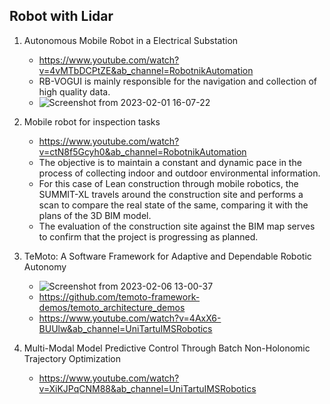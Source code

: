 ## Robot with Lidar 

1. Autonomous Mobile Robot in a Electrical Substation
    * https://www.youtube.com/watch?v=4vMTbDCPtZE&ab_channel=RobotnikAutomation
    * RB-VOGUI is mainly responsible for the navigation and collection of high quality data.
    * ![Screenshot from 2023-02-01 16-07-22](https://user-images.githubusercontent.com/20908007/216080669-d87dd951-db05-4ed7-a0f6-510fbc272f12.png)


2. Mobile robot for inspection tasks
    * https://www.youtube.com/watch?v=ctN8f5Gcyh0&ab_channel=RobotnikAutomation
    * The objective is to maintain a constant and dynamic pace in the process of collecting indoor and outdoor environmental information. 
    * For this case of Lean construction through mobile robotics, the SUMMIT-XL travels around the construction site and performs a scan to compare the real state of the same, comparing it with the plans of the 3D BIM model. 
    * The evaluation of the construction site against the BIM map serves to confirm that the project is progressing as planned.


3. TeMoto: A Software Framework for Adaptive and Dependable Robotic Autonomy 
    * ![Screenshot from 2023-02-06 13-00-37](https://user-images.githubusercontent.com/20908007/216966168-27f3474e-7adc-4be7-adb4-08ed6da86bc7.png)
    * https://github.com/temoto-framework-demos/temoto_architecture_demos
    * https://www.youtube.com/watch?v=4AxX6-BUUlw&ab_channel=UniTartuIMSRobotics

4. Multi-Modal Model Predictive Control Through Batch Non-Holonomic Trajectory Optimization
    * https://www.youtube.com/watch?v=XiKJPqCNM88&ab_channel=UniTartuIMSRobotics

